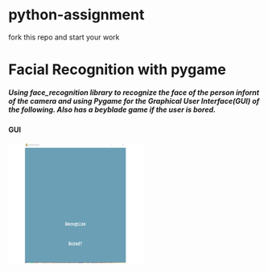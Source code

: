 # python-assignment

fork this repo and start your work 

<h1 align="left">Facial Recognition with pygame</h1>
 <h5 align = "left">Using face_recognition library to recognize the face of the person infornt of the camera and using Pygame for the Graphical User Interface(GUI) of the following. Also has a beyblade game if the user is bored.
</h5>

#### GUI
 <img src="gui.jpg" alt="FACE RECOG" width = 270px, height = 240px></a>
</div>
